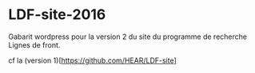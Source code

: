 # LDF-site-2016
Gabarit wordpress pour la version 2 du site du programme de recherche Lignes de front.

cf la (version 1)[https://github.com/HEAR/LDF-site]
